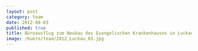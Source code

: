 ```yaml
---
layout: post
category: team
date: 2012-08-03
published: true
title: Büroausflug zum Neubau des Evangelischen Krankenhauses in Luckau im August 2012
image: /buero/team/2012_Luckau_03.jpg
---
```

 